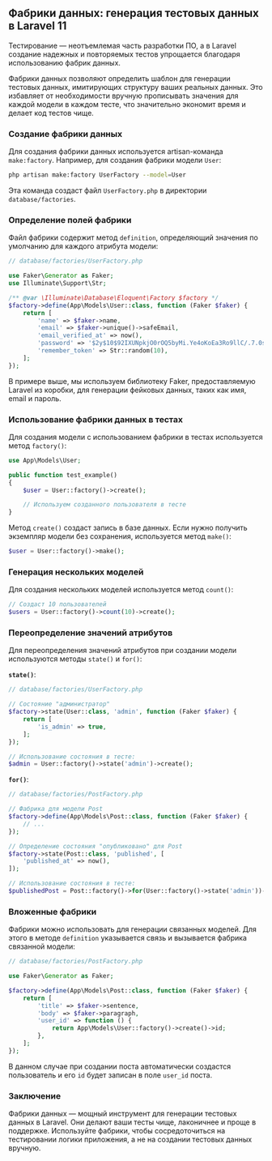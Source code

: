 ## Фабрики данных: генерация тестовых данных в Laravel 11

Тестирование — неотъемлемая часть разработки ПО, а в Laravel создание надежных и повторяемых тестов упрощается благодаря использованию фабрик данных. 

Фабрики данных позволяют определить шаблон для генерации тестовых данных, имитирующих структуру ваших реальных данных. Это избавляет от необходимости вручную прописывать значения для каждой модели в каждом тесте, что значительно экономит время и делает код тестов чище.

### Создание фабрики данных

Для создания фабрики данных используется artisan-команда `make:factory`. Например, для создания фабрики модели `User`:

```bash
php artisan make:factory UserFactory --model=User 
```

Эта команда создаст файл `UserFactory.php` в директории `database/factories`.

### Определение полей фабрики

Файл фабрики содержит метод `definition`, определяющий значения по умолчанию для каждого атрибута модели:

```php
// database/factories/UserFactory.php

use Faker\Generator as Faker;
use Illuminate\Support\Str;

/** @var \Illuminate\Database\Eloquent\Factory $factory */
$factory->define(App\Models\User::class, function (Faker $faker) {
    return [
        'name' => $faker->name,
        'email' => $faker->unique()->safeEmail,
        'email_verified_at' => now(),
        'password' => '$2y$10$92IXUNpkjO0rOQ5byMi.Ye4oKoEa3Ro9llC/.7.0s8CxhAUDa/uK2', // password
        'remember_token' => Str::random(10),
    ];
});
```

В примере выше, мы используем библиотеку Faker, предоставляемую Laravel из коробки, для генерации фейковых данных, таких как имя, email и пароль. 

### Использование фабрики данных в тестах

Для создания модели с использованием фабрики в тестах используется метод `factory()`:

```php
use App\Models\User;

public function test_example()
{
    $user = User::factory()->create();

    // Используем созданного пользователя в тесте
}
```

Метод `create()` создаст запись в базе данных. Если нужно получить экземпляр модели без сохранения, используется метод `make()`:

```php
$user = User::factory()->make();
```

### Генерация нескольких моделей

Для создания нескольких моделей используется метод `count()`:

```php
// Создаст 10 пользователей
$users = User::factory()->count(10)->create();
```

### Переопределение значений атрибутов

Для переопределения значений атрибутов при создании модели используются методы `state()` и `for()`:

**`state()`**: 

```php
// database/factories/UserFactory.php

// Состояние "администратор"
$factory->state(User::class, 'admin', function (Faker $faker) {
    return [
        'is_admin' => true,
    ];
});

// Использование состояния в тесте:
$admin = User::factory()->state('admin')->create();
```

**`for()`**:

```php
// database/factories/PostFactory.php

// Фабрика для модели Post
$factory->define(App\Models\Post::class, function (Faker $faker) {
    // ...
});

// Определение состояния "опубликовано" для Post
$factory->state(Post::class, 'published', [
    'published_at' => now(),
]);

// Использование состояния в тесте:
$publishedPost = Post::factory()->for(User::factory()->state('admin'))->state('published')->create();
```

### Вложенные фабрики

Фабрики можно использовать для генерации связанных моделей. Для этого в методе `definition` указывается связь и вызывается фабрика связанной модели:

```php
// database/factories/PostFactory.php

use Faker\Generator as Faker;

$factory->define(App\Models\Post::class, function (Faker $faker) {
    return [
        'title' => $faker->sentence,
        'body' => $faker->paragraph,
        'user_id' => function () {
            return App\Models\User::factory()->create()->id;
        },
    ];
});
```

В данном случае при создании поста автоматически создастся пользователь и его `id` будет записан в поле `user_id` поста.

### Заключение

Фабрики данных — мощный инструмент для генерации тестовых данных в Laravel. Они делают ваши тесты чище, лаконичнее и проще в поддержке. Используйте фабрики, чтобы сосредоточиться на тестировании логики приложения, а не на создании тестовых данных вручную. 
